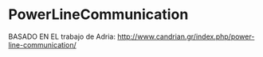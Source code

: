 # PowerLineCommunication
BASADO EN EL trabajo de Adria: http://www.candrian.gr/index.php/power-line-communication/

